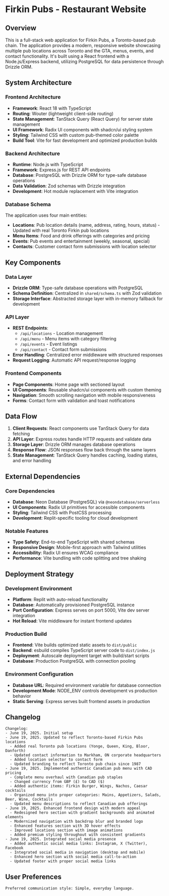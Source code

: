 # Firkin Pubs - Restaurant Website

## Overview

This is a full-stack web application for Firkin Pubs, a Toronto-based pub chain. The application provides a modern, responsive website showcasing multiple pub locations across Toronto and the GTA, menus, events, and contact functionality. It's built using a React frontend with a Node.js/Express backend, utilizing PostgreSQL for data persistence through Drizzle ORM.

## System Architecture

### Frontend Architecture
- **Framework**: React 18 with TypeScript
- **Routing**: Wouter (lightweight client-side routing)
- **State Management**: TanStack Query (React Query) for server state management
- **UI Framework**: Radix UI components with shadcn/ui styling system
- **Styling**: Tailwind CSS with custom pub-themed color palette
- **Build Tool**: Vite for fast development and optimized production builds

### Backend Architecture
- **Runtime**: Node.js with TypeScript
- **Framework**: Express.js for REST API endpoints
- **Database**: PostgreSQL with Drizzle ORM for type-safe database operations
- **Data Validation**: Zod schemas with Drizzle integration
- **Development**: Hot module replacement with Vite integration

### Database Schema
The application uses four main entities:
- **Locations**: Pub location details (name, address, rating, hours, status) - Updated with real Toronto Firkin pub locations
- **Menu Items**: Food and drink offerings with categories and pricing
- **Events**: Pub events and entertainment (weekly, seasonal, special)
- **Contacts**: Customer contact form submissions with location selector

## Key Components

### Data Layer
- **Drizzle ORM**: Type-safe database operations with PostgreSQL
- **Schema Definition**: Centralized in `shared/schema.ts` with Zod validation
- **Storage Interface**: Abstracted storage layer with in-memory fallback for development

### API Layer
- **REST Endpoints**: 
  - `/api/locations` - Location management
  - `/api/menu` - Menu items with category filtering
  - `/api/events` - Event listings
  - `/api/contact` - Contact form submissions
- **Error Handling**: Centralized error middleware with structured responses
- **Request Logging**: Automatic API request/response logging

### Frontend Components
- **Page Components**: Home page with sectioned layout
- **UI Components**: Reusable shadcn/ui components with custom theming
- **Navigation**: Smooth scrolling navigation with mobile responsiveness
- **Forms**: Contact form with validation and toast notifications

## Data Flow

1. **Client Requests**: React components use TanStack Query for data fetching
2. **API Layer**: Express routes handle HTTP requests and validate data
3. **Storage Layer**: Drizzle ORM manages database operations
4. **Response Flow**: JSON responses flow back through the same layers
5. **State Management**: TanStack Query handles caching, loading states, and error handling

## External Dependencies

### Core Dependencies
- **Database**: Neon Database (PostgreSQL) via `@neondatabase/serverless`
- **UI Components**: Radix UI primitives for accessible components
- **Styling**: Tailwind CSS with PostCSS processing
- **Development**: Replit-specific tooling for cloud development

### Notable Features
- **Type Safety**: End-to-end TypeScript with shared schemas
- **Responsive Design**: Mobile-first approach with Tailwind utilities
- **Accessibility**: Radix UI ensures WCAG compliance
- **Performance**: Vite bundling with code splitting and tree shaking

## Deployment Strategy

### Development Environment
- **Platform**: Replit with auto-reload functionality
- **Database**: Automatically provisioned PostgreSQL instance
- **Port Configuration**: Express serves on port 5000, Vite dev server integration
- **Hot Reload**: Vite middleware for instant frontend updates

### Production Build
- **Frontend**: Vite builds optimized static assets to `dist/public`
- **Backend**: esbuild compiles TypeScript server code to `dist/index.js`
- **Deployment**: Autoscale deployment target with build/start scripts
- **Database**: Production PostgreSQL with connection pooling

### Environment Configuration
- **Database URL**: Required environment variable for database connection
- **Development Mode**: NODE_ENV controls development vs production behavior
- **Static Serving**: Express serves built frontend assets in production

## Changelog

```
Changelog:
- June 19, 2025. Initial setup
- June 19, 2025. Updated to reflect Toronto-based Firkin Pubs locations
  - Added real Toronto pub locations (Yonge, Queen, King, Bloor, Danforth)
  - Updated contact information to Markham, ON corporate headquarters
  - Added location selector to contact form
  - Updated branding to reflect Toronto pub chain since 1987
- June 19, 2025. Implemented authentic Canadian pub menu with CAD pricing
  - Complete menu overhaul with Canadian pub staples
  - Changed currency from GBP (£) to CAD ($)
  - Added authentic items: Firkin Burger, Wings, Nachos, Caesar cocktails
  - Organized menu into proper categories: Mains, Appetizers, Salads, Beer, Wine, Cocktails
  - Updated menu descriptions to reflect Canadian pub offerings
- June 19, 2025. Enhanced frontend design with modern appeal
  - Redesigned hero section with gradient backgrounds and animated elements
  - Modernized navigation with backdrop blur and branded logo
  - Enhanced features section with 3D hover effects
  - Improved locations section with image animations
  - Added premium styling throughout with consistent gradients
- June 19, 2025. Integrated social media presence
  - Added authentic social media links: Instagram, X (Twitter), Facebook
  - Integrated social media in navigation (desktop and mobile)
  - Enhanced hero section with social media call-to-action
  - Updated footer with proper social media links
```

## User Preferences

```
Preferred communication style: Simple, everyday language.
```
